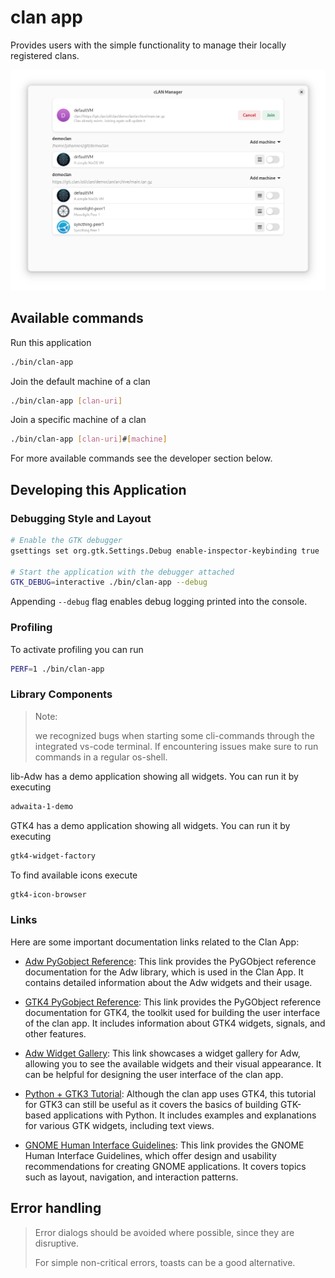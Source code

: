 # clan app

Provides users with the simple functionality to manage their locally registered
clans.

![app-preview](screenshots/image.png)

## Available commands

Run this application

```bash
./bin/clan-app
```

Join the default machine of a clan

```bash
./bin/clan-app [clan-uri]
```

Join a specific machine of a clan

```bash
./bin/clan-app [clan-uri]#[machine]
```

For more available commands see the developer section below.

## Developing this Application

### Debugging Style and Layout

```bash
# Enable the GTK debugger
gsettings set org.gtk.Settings.Debug enable-inspector-keybinding true

# Start the application with the debugger attached
GTK_DEBUG=interactive ./bin/clan-app --debug
```

Appending `--debug` flag enables debug logging printed into the console.

### Profiling

To activate profiling you can run

```bash
PERF=1 ./bin/clan-app
```

### Library Components

> Note:
>
> we recognized bugs when starting some cli-commands through the integrated
> vs-code terminal. If encountering issues make sure to run commands in a
> regular os-shell.

lib-Adw has a demo application showing all widgets. You can run it by executing

```bash
adwaita-1-demo
```

GTK4 has a demo application showing all widgets. You can run it by executing

```bash
gtk4-widget-factory
```

To find available icons execute

```bash
gtk4-icon-browser
```

### Links

Here are some important documentation links related to the Clan App:

- [Adw PyGobject Reference](http://lazka.github.io/pgi-docs/index.html#Adw-1):
  This link provides the PyGObject reference documentation for the Adw library,
  which is used in the Clan App. It contains detailed information about the Adw
  widgets and their usage.

- [GTK4 PyGobject Reference](http://lazka.github.io/pgi-docs/index.html#Gtk-4.0):
  This link provides the PyGObject reference documentation for GTK4, the toolkit
  used for building the user interface of the clan app. It includes information
  about GTK4 widgets, signals, and other features.

- [Adw Widget Gallery](https://gnome.pages.gitlab.gnome.org/libadwaita/doc/main/widget-gallery.html):
  This link showcases a widget gallery for Adw, allowing you to see the
  available widgets and their visual appearance. It can be helpful for designing
  the user interface of the clan app.

- [Python + GTK3 Tutorial](https://python-gtk-3-tutorial.readthedocs.io/en/latest/textview.html):
  Although the clan app uses GTK4, this tutorial for GTK3 can still be useful as
  it covers the basics of building GTK-based applications with Python. It
  includes examples and explanations for various GTK widgets, including text
  views.

- [GNOME Human Interface Guidelines](https://developer.gnome.org/hig/): This
  link provides the GNOME Human Interface Guidelines, which offer design and
  usability recommendations for creating GNOME applications. It covers topics
  such as layout, navigation, and interaction patterns.

## Error handling

> Error dialogs should be avoided where possible, since they are disruptive.
>
> For simple non-critical errors, toasts can be a good alternative.

